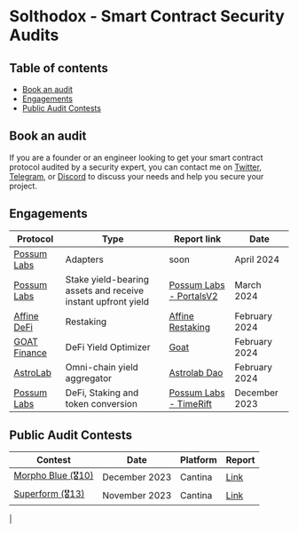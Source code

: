 # Solthodox - Smart Contract Security Audits

## Table of contents

 - [Book an audit](#book-an-audit)
 - [Engagements](#engagements)
 - [Public Audit Contests](#public-audit-contests)


## Book an audit

If you are a founder or an engineer looking to get your smart contract protocol audited by a security expert, you can contact me on [Twitter](https://twitter.com/solthodox), [Telegram](https://t.me/mrWojack), or [Discord](https://discordapp.com/users/solthodox) to discuss your needs and help you secure your project.

## Engagements

| Protocol                                    | Type                                                                            | Report link                                                                                            | Date      |
| ------------------------------------------- | ------------------------------------------------------------------------------- | ------------------------------------------------------------------------------------------------------ | --------- |
| [Possum Labs](https://www.possumlabs.io/)           | Adapters                                                       |  soon  | April 2024 |
| [Possum Labs](https://www.possumlabs.io/)           | Stake yield-bearing assets and receive instant upfront yield                                                       |  [Possum Labs - PortalsV2](https://github.com/Solthodox/audits/blob/main/Privateaudits/PossumLabs-security-review-portalsV2.pdf)  | March 2024 |
| [Affine DeFi](https://affinedefi.com/)           | Restaking                                                       |  [Affine Restaking](https://github.com/Solthodox/audits/blob/main/Privateaudits/affine-restaking-2024-02-29.pdf)  | February 2024 |
| [GOAT Finance](https://www.goat.fi/#/)           | DeFi Yield Optimizer                                                       |  [Goat](https://github.com/Solthodox/audits/blob/main/Privateaudits/Goat-security-review.pdf)  | February 2024 |
| [AstroLab](https://astrolab.fi/)           | Omni-chain yield aggregator                                                        |  [Astrolab Dao](https://github.com/Solthodox/audits/blob/main/Privateaudits/AstroLabDao-security-review.pdf)  | February 2024 |
| [Possum Labs](https://www.possumlabs.io/)           | DeFi, Staking and token conversion                                                        |  [Possum Labs - TimeRift](https://github.com/Solthodox/audits/blob/main/Privateaudits/PossumLabs-security-review.pdf)  | December 2023 |

## Public Audit Contests

| Contest                                                                                                       | Date             | Platform  | Report                                                             |
| ------------------------------------------------------------------------------------------------------------- | ---------------- | --------- | ------------------------------------------------------------------------------------------------------------------------------ |
| [Morpho Blue (🎖️10)](https://cantina.xyz/competitions/d86b7f95-e574-4092-8ea2-78dcac2f54f1)              | December 2023    | Cantina | [Link](https://github.com/Solthodox/audits/blob/main/Contests/MorphoBlue.md)                                                                                                                           |
| [Superform (🎖️13)](https://cantina.xyz/competitions/d86b7f95-e574-4092-8ea2-78dcac2f54f1)                                           | November 2023    | Cantina | [Link](https://github.com/Solthodox/audits/blob/main/Contests/KelpDao.md)                        |
| 